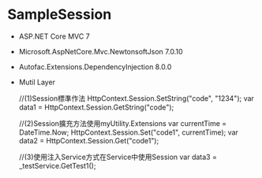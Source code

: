 # SampleSession
*  ASP.NET Core MVC 7
*  Microsoft.AspNetCore.Mvc.NewtonsoftJson 7.0.10
*  Autofac.Extensions.DependencyInjection 8.0.0
*  Mutil Layer

    //(1)Session標準作法
    HttpContext.Session.SetString("code", "1234");
    var data1 = HttpContext.Session.GetString("code");

    //(2)Session擴充方法使用myUtility.Extensions
    var currentTime = DateTime.Now;
    HttpContext.Session.Set<DateTime>("code1", currentTime);
    var data2 = HttpContext.Session.Get<DateTime>("code1");

    //(3)使用注入Service方式在Service中使用Session
    var data3 = _testService.GetTest1();
